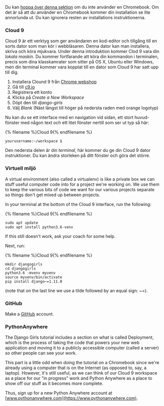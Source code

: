 Du kan [hoppa över denna sektion](http://tutorial.djangogirls.org/en/installation/#install-python) om du inte använder en Chromebook. Om det är så att du använder en Chromebook kommer din installation se lite annorlunda ut. Du kan ignorera resten av installations instruktionerna.

### Cloud 9

Cloud 9 är ett verktyg som ger användaren en kod-editor och tillgång till en sorts dator som man kör i webbläsaren. Denna dator kan man installera, skriva och köra mjukvara. Under denna introduktion kommer Clod 9 vara din *lokala maskin*. Du kommer fortfarande att köra din kommandon i terminalen, precis som dina klasskamrater som sitter på OS X, Ubuntu eller Windows, men din terminal kommer vara kopplat till en dator som Cloud 9 har satt upp till dig.

1. Installera Clound 9 från [Chrome webshop](https://chrome.google.com/webstore/detail/cloud9/nbdmccoknlfggadpfkmcpnamfnbkmkcp)
2. Gå till [c9.io](https://c9.io)
3. Registrera ett konto
4. Klicka på *Create a New Workspace*
5. Döpt den till *django-girls*
6. Välj *Blank* (Näst längst till höger på nedersta raden med orange logotyp)

Nu kan du se ett interface med en navigation vid sidan, ett stort huvud-fönster med någon text och ett litet fönster nertill som ser ut typ så här:

{% filename %}Cloud 9{% endfilename %}

    yourusername:~/workspace $
    

Den nedersta delen är din *terminal*, här kommer du ge din Cloud 9 dator instruktioner. Du kan ändra storleken på ditt fönster och göra det större.

### Virtuell miljö

A virtual environment (also called a virtualenv) is like a private box we can stuff useful computer code into for a project we're working on. We use them to keep the various bits of code we want for our various projects separate so things don't get mixed up between projects.

In your terminal at the bottom of the Cloud 9 interface, run the following:

{% filename %}Cloud 9{% endfilename %}

    sudo apt update
    sudo apt install python3.6-venv
    

If this still doesn't work, ask your coach for some help.

Next, run:

{% filename %}Cloud 9{% endfilename %}

    mkdir djangogirls
    cd djangogirls
    python3.6 -mvenv myvenv
    source myvenv/bin/activate
    pip install django~=1.11.0
    

(note that on the last line we use a tilde followed by an equal sign: ~=).

### GitHub

Make a [GitHub](https://github.com) account.

### PythonAnywhere

The Django Girls tutorial includes a section on what is called Deployment, which is the process of taking the code that powers your new web application and moving it to a publicly accessible computer (called a server) so other people can see your work.

This part is a little odd when doing the tutorial on a Chromebook since we're already using a computer that is on the Internet (as opposed to, say, a laptop). However, it's still useful, as we can think of our Cloud 9 workspace as a place for our "in progress" work and Python Anywhere as a place to show off our stuff as it becomes more complete.

Thus, sign up for a new Python Anywhere account at [www.pythonanywhere.com](https://www.pythonanywhere.com).